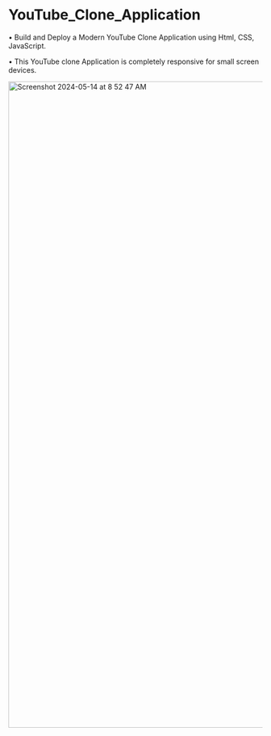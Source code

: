 # YouTube_Clone_Application

• Build and Deploy a Modern YouTube Clone Application using Html, CSS, JavaScript.
 
• This YouTube clone Application is completely responsive for small screen devices.

<img width="1280" alt="Screenshot 2024-05-14 at 8 52 47 AM" src="https://github.com/khushi-kumari22/YouTube_Clone_Application/assets/119166889/3462d316-f1d2-4581-86a4-2e69a54cad29">
